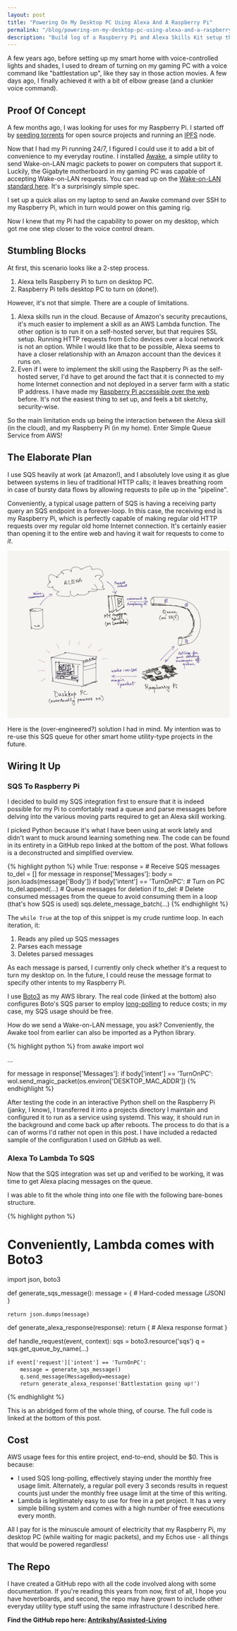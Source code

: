 ```yaml
---
layout: post
title: "Powering On My Desktop PC Using Alexa And A Raspberry Pi"
permalink: "/blog/powering-on-my-desktop-pc-using-alexa-and-a-raspberry-pi"
description: "Build log of a Raspberry Pi and Alexa Skills Kit setup that allows me to turn on my gaming rig by voice commands."
---
```


A few years ago, before setting up my smart home with voice-controlled lights and shades, I used to dream of turning on my gaming PC with a voice command like "battlestation up", like they say in those action movies. A few days ago, I finally achieved it with a bit of elbow grease (and a clunkier voice command).

<!--more-->

## Proof Of Concept

A few months ago, I was looking for uses for my Raspberry Pi. I started off by [seeding torrents](/blog/seeding-torrents-using-transmission-cli) for open source projects and running an [IPFS](https://ipfs.io) node.

Now that I had my Pi running 24/7, I figured I could use it to add a bit of convenience to my everyday routine. I installed [Awake](https://github.com/cyraxjoe/awake), a simple utility to send Wake-on-LAN magic packets to power on computers that support it. Luckily, the Gigabyte motherboard in my gaming PC was capable of accepting Wake-on-LAN requests. You can read up on the [Wake-on-LAN standard here](https://en.wikipedia.org/wiki/Wake-on-LAN). It's a surprisingly simple spec.

I set up a quick alias on my laptop to send an Awake command over SSH to my Raspberry Pi, which in turn would power on this gaming rig.

Now I knew that my Pi had the capability to power on my desktop, which got me one step closer to the voice control dream.

## Stumbling Blocks

At first, this scenario looks like a 2-step process.

1. Alexa tells Raspberry Pi to turn on desktop PC.
2. Raspberry Pi tells desktop PC to turn on (done!).

However, it's not that simple. There are a couple of limitations.

1. Alexa skills run in the cloud. Because of Amazon's security precautions, it's much easier to implement a skill as an AWS Lambda function. The other option is to run it on a self-hosted server, but that requires SSL setup. Running HTTP requests from Echo devices over a local network is not an option. While I would like that to be possible, Alexa seems to have a closer relationship with an Amazon account than the devices it runs on.
2. Even if I were to implement the skill using the Raspberry Pi as the self-hosted server, I'd have to get around the fact that it is connected to my home Internet connection and not deployed in a server farm with a static IP address. I have made my [Raspberry Pi accessible over the web](/blog/make-raspberry-pi-accessible-over-web-arch-linux) before. It's not the easiest thing to set up, and feels a bit sketchy, security-wise.

So the main limitation ends up being the interaction between the Alexa skill (in the cloud), and my Raspberry Pi (in my home). Enter Simple Queue Service from AWS!

## The Elaborate Plan

I use SQS heavily at work (at Amazon!), and I absolutely love using it as glue between systems in lieu of traditional HTTP calls; it leaves breathing room in case of bursty data flows by allowing requests to pile up in the "pipeline".

Conveniently, a typical usage pattern of SQS is having a receiving party query an SQS endpoint in a forever-loop. In this case, the receiving end is my Raspberry Pi, which is perfectly capable of making regular old HTTP requests over my regular old home Internet connection. It's certainly easier than opening it to the entire web and having it wait for requests to come to *it*.

![](/assets/alexa-raspberry-pi-wake-on-lan-architecture.png)  

Here is the (over-engineered?) solution I had in mind. My intention was to re-use this SQS queue for other smart home utility-type projects in the future.

## Wiring It Up

### SQS To Raspberry Pi

I decided to build my SQS integration first to ensure that it is indeed possible for my Pi to comfortably read a queue and parse messages before delving into the various moving parts required to get an Alexa skill working.

I picked Python because it's what I have been using at work lately and didn't want to muck around learning something new. The code can be found in its entirety in a GitHub repo linked at the bottom of the post. What follows is a deconstructed and simplified overview.

{% highlight python %}
while True:
    response = # Receive SQS messages
    to_del = []
    for message in response['Messages']:
        body = json.loads(message['Body'])
        if body['intent'] == 'TurnOnPC':
            # Turn on PC
        to_del.append(...) # Queue messages for deletion
    if to_del:
        # Delete consumed messages from the queue to avoid consuming them in a loop (that's how SQS is used)
        sqs.delete_message_batch(...)
{% endhighlight %}

The `while True` at the top of this snippet is my crude runtime loop. In each iteration, it:

1. Reads any piled up SQS messages
2. Parses each message
3. Deletes parsed messages

As each message is parsed, I currently only check whether it's a request to turn my desktop on. In the future, I could reuse the message format to specify other intents to my Raspberry Pi.

I use [Boto3](https://github.com/boto/boto3) as my AWS library. The real code (linked at the bottom) also configures Boto's SQS parser to employ [long-polling](https://docs.aws.amazon.com/AWSSimpleQueueService/latest/SQSDeveloperGuide/sqs-long-polling.html) to reduce costs; in my case, my SQS usage should be free.

How do we send a Wake-on-LAN message, you ask? Conveniently, the Awake tool from earlier can also be imported as a Python library.

{% highlight python %}
from awake import wol

...

for message in response['Messages']:
    if body['intent'] == 'TurnOnPC':
        wol.send_magic_packet(os.environ['DESKTOP_MAC_ADDR'])
{% endhighlight %}

After testing the code in an interactive Python shell on the Raspberry Pi (janky, I know), I transferred it into a projects directory I maintain and configured it to run as a service using systemd. This way, it should run in the background and come back up after reboots. The process to do that is a can of worms I'd rather not open in this post. I have included a redacted sample of the configuration I used on GitHub as well.

### Alexa To Lambda To SQS

Now that the SQS integration was set up and verified to be working, it was time to get Alexa placing messages on the queue.

I was able to fit the whole thing into one file with the following bare-bones structure.

{% highlight python %}
# Conveniently, Lambda comes with Boto3
import json, boto3

def generate_sqs_message():
    message = {
        # Hard-coded message (JSON)
    }

    return json.dumps(message)

def generate_alexa_response(response):
    return {
        # Alexa response format
    }

def handle_request(event, context):
    sqs = boto3.resource('sqs')
    q = sqs.get_queue_by_name(...)

    if event['request']['intent'] == 'TurnOnPC':
        message = generate_sqs_message()
        q.send_message(MessageBody=message)
        return generate_alexa_response('Battlestation going up!')
{% endhighlight %}

This is an abridged form of the whole thing, of course. The full code is linked at the bottom of this post.

## Cost

AWS usage fees for this entire project, end-to-end, should be $0. This is because:

- I used SQS long-polling, effectively staying under the monthly free usage limit. Alternately, a regular poll every 3 seconds results in request counts just under the monthly free usage limit at the time of this writing.
- Lambda is legitimately easy to use for free in a pet project. It has a very simple billing system and comes with a high number of free executions every month.

All I pay for is the minuscule amount of electricity that my Raspberry Pi, my desktop PC (while waiting for magic packets), and my Echos use - all things that would be powered regardless!

## The Repo

I have created a GitHub repo with all the code involved along with some documentation. If you're reading this years from now, first of all, I hope you have hoverboards, and second, the repo may have grown to include other everyday utility type stuff using the same infrastructure I described here.

**Find the GitHub repo here: [Antrikshy/Assisted-Living](https://github.com/Antrikshy/Assisted-Living)**
